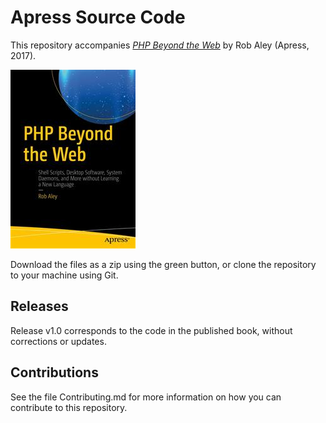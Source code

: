 # Apress Source Code

This repository accompanies [*PHP Beyond the Web*](http://www.apress.com/9781484224809) by Rob Aley (Apress, 2017).

![Cover image](9781484224809.jpg)

Download the files as a zip using the green button, or clone the repository to your machine using Git.

## Releases

Release v1.0 corresponds to the code in the published book, without corrections or updates.

## Contributions

See the file Contributing.md for more information on how you can contribute to this repository.
